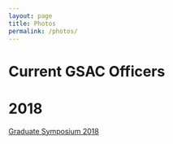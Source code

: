 ```yaml
---
layout: page
title: Photos
permalink: /photos/
---
```


# Current GSAC Officers

# 2018
[Graduate Symposium 2018](https://photos.app.goo.gl/7udkphffTqpQiUyg8)
